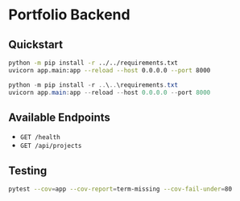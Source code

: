 # Portfolio Backend

## Quickstart
```bash
python -m pip install -r ../../requirements.txt
uvicorn app.main:app --reload --host 0.0.0.0 --port 8000
```

```powershell
python -m pip install -r ..\..\requirements.txt
uvicorn app.main:app --reload --host 0.0.0.0 --port 8000
```

## Available Endpoints
- `GET /health`
- `GET /api/projects`

## Testing
```bash
pytest --cov=app --cov-report=term-missing --cov-fail-under=80
```

